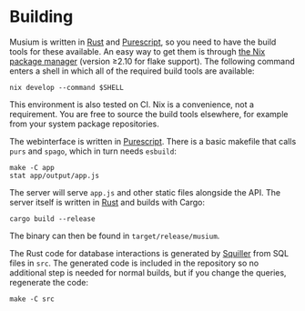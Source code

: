 # Building

Musium is written in [Rust][rust] and [Purescript][purescript], so you need to
have the build tools for these available. An easy way to get them is through
[the Nix package manager][nix] (version ≥2.10 for flake support). The following
command enters a shell in which all of the required build tools are available:

    nix develop --command $SHELL

This environment is also tested on <abbr>CI</abbr>. Nix is a convenience, not
a requirement. You are free to source the build tools elsewhere, for example
from your system package repositories.

The webinterface is written in [Purescript][purescript]. There is a basic
makefile that calls `purs` and `spago`, which in turn needs `esbuild`:

    make -C app
    stat app/output/app.js

The server will serve `app.js` and other static files alongside the
<abbr>API</abbr>. The server itself is written in [Rust][rust] and builds with
Cargo:

    cargo build --release

The binary can then be found in `target/release/musium`.

The Rust code for database interactions is generated by [Squiller][squiller]
from <abbr>SQL</abbr> files in `src`. The generated code is included in the
repository so no additional step is needed for normal builds, but if you change
the queries, regenerate the code:

    make -C src

[nix]:        https://nixos.org/
[rust]:       https://rust-lang.org
[purescript]: http://www.purescript.org/
[squiller]:   https://docs.ruuda.nl/squiller/
